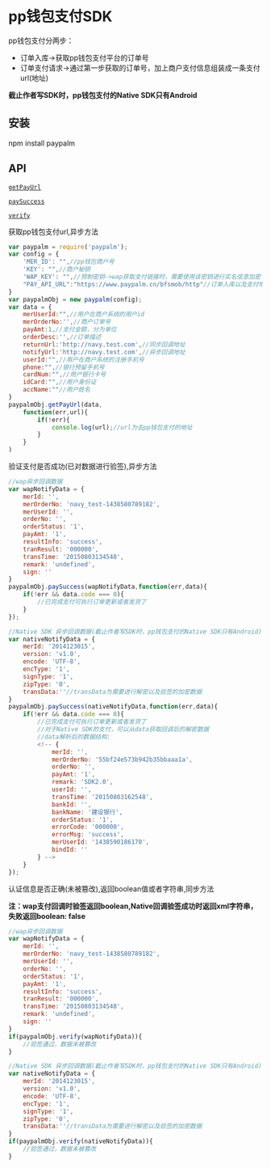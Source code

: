 # pp钱包支付SDK

pp钱包支付分两步：
+ 订单入库->获取pp钱包支付平台的订单号
+ 订单支付请求->通过第一步获取的订单号，加上商户支付信息组装成一条支付url(地址)

**截止作者写SDK时，pp钱包支付的Native SDK只有Android**

## 安装

npm install paypalm

## API

[`getPayUrl`](#getPayUrl)

[`paySuccess`](#paySuccess)

[`verify`](#verify)

<a name="getPayUrl" />

获取pp钱包支付url,异步方法

```js
var paypalm = require('paypalm');
var config = {
	'MER_ID': "",//pp钱包商户号
	'KEY': "",//商户秘钥
	'WAP_KEY': "",//预制密钥->wap获取支付链接时，需要使用该密钥进行实名信息加密
	"PAY_API_URL":"https://www.paypalm.cn/bfsmob/http"//订单入库以及支付地址
}
var paypalmObj = new paypalm(config);
var data = {
	merUserId:"",//用户在商户系统的用户id
	merOrderNo:'',//商户订单号
	payAmt:1,//支付金额，分为单位
	orderDesc:'',//订单描述
	returnUrl:'http://navy.test.com',//同步回调地址
	notifyUrl:'http://navy.test.com',//异步回调地址
	userId:"",//用户在商户系统的注册手机号
	phone:"",//银行预留手机号
	cardNum:"",//用户银行卡号
	idCard:"",//用户身份证
	accName:""//用户姓名
}
paypalmObj.getPayUrl(data,
	function(err,url){
		if(!err){
			console.log(url);//url为去pp钱包支付的地址
		}
	}
)
```

<a name="paySuccess" />

验证支付是否成功(已对数据进行验签),异步方法

```js
//wap异步回调数据
var wapNotifyData = {
	merId: '',
    merOrderNo: 'navy_test-1438580789182',
    merUserId: '',
    orderNo: '',
    orderStatus: '1',
    payAmt: '1',
    resultInfo: 'success',
    tranResult: '000000',
    transTime: '20150803134548',
    remark: 'undefined',
    sign: ''
}
paypalmObj.paySuccess(wapNotifyData,function(err,data){
	if(!err && data.code === 0){
		//已完成支付可执行订单更新或者发货了
	}
});

//Native SDK 异步回调数据(截止作者写SDK时，pp钱包支付的Native SDK只有Android)
var nativeNotifyData = {
	merId: '2014123015',
    version: 'v1.0',
    encode: 'UTF-8',
    encType: '1',
    signType: '1',
    zipType: '0',
    transData:''//transData为需要进行解密以及验签的加密数据
}
paypalmObj.paySuccess(nativeNotifyData,function(err,data){
	if(!err && data.code === 0){
		//已完成支付可执行订单更新或者发货了
		//对于Native SDK的支付，可以从data获取回调后的解密数据
		//data解析后的数据结构:
		<!-- {
			merId: '',
			merOrderNo: '55bf24e573b942b35bbaaa1a',
			orderNo: '',
			payAmt: '1',
			remark: 'SDK2.0',
			userId: '',
			transTime: '20150803162548',
			bankId: '',
			bankName: '建设银行',
			orderStatus: '1',
			errorCode: '000000',
			errorMsg: 'success',
			merUserId: '1438590186170',
			bindId: ''
		} -->
	}
});
```

<a name="verify" />

认证信息是否正确(未被篡改),返回boolean值或者字符串,同步方法

**注：wap支付回调时验签返回boolean,Native回调验签成功时返回xml字符串，失败返回boolean: false**

```js
//wap异步回调数据
var wapNotifyData = {
	merId: '',
    merOrderNo: 'navy_test-1438580789182',
    merUserId: '',
    orderNo: '',
    orderStatus: '1',
    payAmt: '1',
    resultInfo: 'success',
    tranResult: '000000',
    transTime: '20150803134548',
    remark: 'undefined',
    sign: ''
}
if(paypalmObj.verify(wapNotifyData)){
	//验签通过，数据未被篡改
}

//Native SDK 异步回调数据(截止作者写SDK时，pp钱包支付的Native SDK只有Android)
var nativeNotifyData = {
	merId: '2014123015',
    version: 'v1.0',
    encode: 'UTF-8',
    encType: '1',
    signType: '1',
    zipType: '0',
    transData:''//transData为需要进行解密以及验签的加密数据
}
if(paypalmObj.verify(nativeNotifyData)){
	//验签通过，数据未被篡改
}

```
